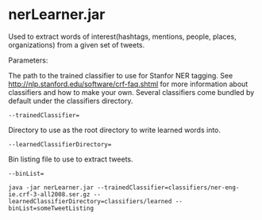 # nerLearner.jar
Used to extract words of interest(hashtags, mentions, people, places, organizations) from a given set of tweets.

Parameters:

The path to the trained classifier to use for Stanfor NER tagging.
See <http://nlp.stanford.edu/software/crf-faq.shtml> for more information about 
classifiers and how to make your own. Several classifiers come bundled by default under the
classifiers directory.

```
--trainedClassifier=
```

Directory to use as the root directory to write learned words into.

```
--learnedClassifierDirectory=
```

Bin listing file to use to extract tweets.
```
--binList=
```

```
java -jar nerLearner.jar --trainedClassifier=classifiers/ner-eng-ie.crf-3-all2008.ser.gz --learnedClassifierDirectory=classifiers/learned --binList=someTweetListing
```